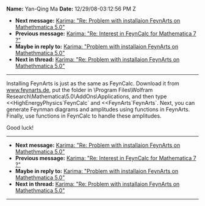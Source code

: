 **Name:** Yan-Qing Ma
**Date:** 12/29/08-03:12:56 PM Z

  - **Next message:** [Karima: "Re: Problem with installaion FeynArts on
    Mathethmatica 5.0"](0530.html)
  - **Previous message:** [Karima: "Re: Interest in FeynCalc for
    Mathematica 7 ?"](0528.html)
  - **Maybe in reply to:** [Karima: "Problem with installaion FeynArts
    on Mathethmatica 5.0"](0527.html)
  - **Next in thread:** [Karima: "Re: Problem with installaion FeynArts
    on Mathethmatica 5.0"](0530.html)

-----

Installing FeynArts is just as the same as FeynCalc. Download it from
www.feynarts.de, put the folder in \\Program Files\\Wolfram
Research\\Mathematica\\5.0\\AddOns\\Applications, and then type
\<\<HighEnergyPhysics\`FeynCalc\` and \<\<FeynArts\`FeynArts\`. Next,
you can generate Feynman diagrams and amplitudes using functions in
FeynArts. Finally, use functions in FeynCalc to handle these
amplitudes.  

Good luck\!  

-----

  - **Next message:** [Karima: "Re: Problem with installaion FeynArts on
    Mathethmatica 5.0"](0530.html)
  - **Previous message:** [Karima: "Re: Interest in FeynCalc for
    Mathematica 7 ?"](0528.html)
  - **Maybe in reply to:** [Karima: "Problem with installaion FeynArts
    on Mathethmatica 5.0"](0527.html)
  - **Next in thread:** [Karima: "Re: Problem with installaion FeynArts
    on Mathethmatica 5.0"](0530.html)

-----

